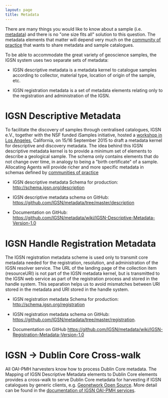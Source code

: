 ```yaml
---
layout: page
title: Metadata
---
```


There are many things you would like to know about a sample (i.e. [metadata](../metadata)) and there is no "one size fits all" solution to this question. The metadata elements that matter will depend very much on the [community of practice](../communities) that wants to share metadata and sample catalogues.

To be able to accommodate the great variety of geoscience samples, the IGSN system uses two separate sets of metadata:

*   IGSN descriptive metadata is a metadata kernel to catalogue samples according to collector, material type, location of origin of the sample, etc.

*   IGSN registration metadata is a set of metadata elements relating only to the registration and administration of the IGSN.

# IGSN Descriptive Metadata #

To facilitate the discovery of samples through centralised catalogues, IGSN e.V., together with the NSF funded iSamples initiative, hosted a [workshop in Los Angeles](../2015/09/15/IGSN-Metadata-Kernel-Working-Meeting), California, on 15/16 September 2015 to draft a metadata kernel for descriptive and discovery metadata. The idea behind this IGSN descriptive metadata kernel is to provide a minimum set of elements to describe a geological sample. The schema only contains elements that do not change over time, in analogy to being a "birth certificate" of a sample. Allocating Agents will provide richer and more specific metadata in schemas defined by [communities of practice](../communities)


*   IGSN descriptive metadata Schema for production: <http://schema.igsn.org/description>

*   IGSN descriptive metadata schema on GitHub: <https://github.com/IGSN/metadata/tree/master/description>

*   Documentation on GitHub: <https://github.com/IGSN/metadata/wiki/IGSN-Descriptive-Metadata-Version-1.0>


# IGSN Handle Registration Metadata #

The IGSN registration metadata scheme is used only to transmit core metadata needed for the registration, resolution, and administration of the IGSN resolver service. The URL of the landing page of the collection item (resourceURI) is not part of the IGSN metadata kernel, but is transmitted to the IGSN web service as part of the registration process and stored in the handle system. This separation helps us to avoid mismatches between URI stored in the metadata and URI stored in the handle system.

*   IGSN registration metadata Schema for production: <http://schema.igsn.org/registration>

*   IGSN registration metadata schema on GitHub: <https://github.com/IGSN/metadata/tree/master/registration>.

*   Documentation on GitHub <https://github.com/IGSN/metadata/wiki/IGSN-Registration-Metadata-Version-1.0>




# IGSN -> Dublin Core Cross-walk #

All OAI-PMH harvesters know how to process Dublin Core metadata. The Mapping of IGSN Descriptive Metadata elements to Dublin Core elements provides a cross-walk to serve Dublin Core metadata for harvesting if IGSN catalogues by generic clients, e.g. [Geonetwork Open Source](http://www.geonetwork-opensource.org/). More detail can be found in the [documentation of IGSN OAI-PMH services](../oai).
